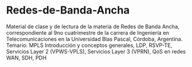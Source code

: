 # Redes-de-Banda-Ancha
Material de clase y de lectura de la materia de Redes de Banda Ancha, correspondiente al 9no cuatrimestre de la carrera de Ingeniería en Telecomunicaciones en la Universidad Blas Pascal, Córdoba, Argentina.
Temario: MPLS Introducción y conceptos generales, LDP, RSVP-TE, Servicios Layer 2 (VPWS-VPLS), Servicios Layer 3 (VPRN), QoS en redes WAN, SDH, PDH
